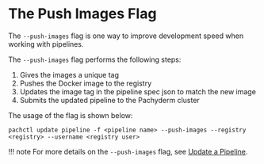 # The Push Images Flag

The `--push-images` flag is one way to improve development speed when working with pipelines. 

The `--push-images` flag performs the following steps:

1. Gives the images a unique tag
1. Pushes the Docker image to the registry
1. Updates the image tag in the pipeline spec json to match the new image
1. Submits the updated pipeline to the Pachyderm cluster

The usage of the flag is shown below:

   ```shell
   pachctl update pipeline -f <pipeline name> --push-images --registry <registry> --username <registry user>
   ```

!!! note
      For more details on the `--push-images` flag, see [Update a Pipeline](../../pipeline-operations/updating_pipelines/#update-the-code-in-a-pipeline).

